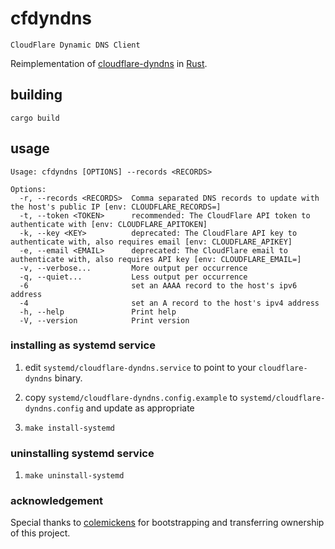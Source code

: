 # cfdyndns

`CloudFlare Dynamic DNS Client`

Reimplementation of [cloudflare-dyndns](https://github.com/colemickens/cloudflare-dyndns) in [Rust](https://www.rust-lang.org).

## building

`cargo build`

## usage

```console
Usage: cfdyndns [OPTIONS] --records <RECORDS>

Options:
  -r, --records <RECORDS>  Comma separated DNS records to update with the host's public IP [env: CLOUDFLARE_RECORDS=]
  -t, --token <TOKEN>      recommended: The CloudFlare API token to authenticate with [env: CLOUDFLARE_APITOKEN]
  -k, --key <KEY>          deprecated: The CloudFlare API key to authenticate with, also requires email [env: CLOUDFLARE_APIKEY]
  -e, --email <EMAIL>      deprecated: The CloudFlare email to authenticate with, also requires API key [env: CLOUDFLARE_EMAIL=]
  -v, --verbose...         More output per occurrence
  -q, --quiet...           Less output per occurrence
  -6                       set an AAAA record to the host's ipv6 address
  -4                       set an A record to the host's ipv4 address
  -h, --help               Print help
  -V, --version            Print version
```

### installing as systemd service

1. edit `systemd/cloudflare-dyndns.service` to point to your `cloudflare-dyndns` binary.

2. copy `systemd/cloudflare-dyndns.config.example` to `systemd/cloudflare-dyndns.config` and update as appropriate

2. `make install-systemd`

### uninstalling systemd service

1. `make uninstall-systemd`

### acknowledgement

Special thanks to [colemickens](https://github.com/colemickens) for bootstrapping and transferring ownership of this project. 
